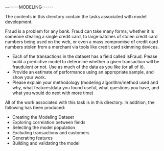 -------MODELING------

The contents in this directory contain the tasks associated with model development. 

Fraud is a problem for any bank. Fraud can take many forms, whether it is someone stealing a single credit card, to large batches of stolen credit card numbers being used on the web, or even a mass compromise of credit card numbers stolen from a merchant via tools like credit card skimming devices. 
 -	Each of the transactions in the dataset has a field called isFraud. Please build a predictive model to determine whether a given transaction will be fraudulent or not. Use as much of the data as you like (or all of it). 
 -	Provide an estimate of performance using an appropriate sample, and show your work. 
 -	Please explain your methodology (modeling algorithm/method used and why, what features/data you found useful, what questions you have, and what you would do next with more time) 



All of the work associated with this task is in this directory.  In addition, the following has been produced:
 - Creating the Modeling Dataset
 - Exploring correlation between fields
 - Selecting the model population
 - Excluding transactions and customers
 - Generating features 
 - Building and validating the model 


